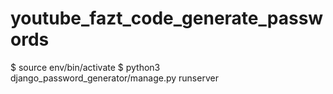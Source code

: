 # youtube_fazt_code_generate_passwords

$ source env/bin/activate
$ python3 django_password_generator/manage.py runserver